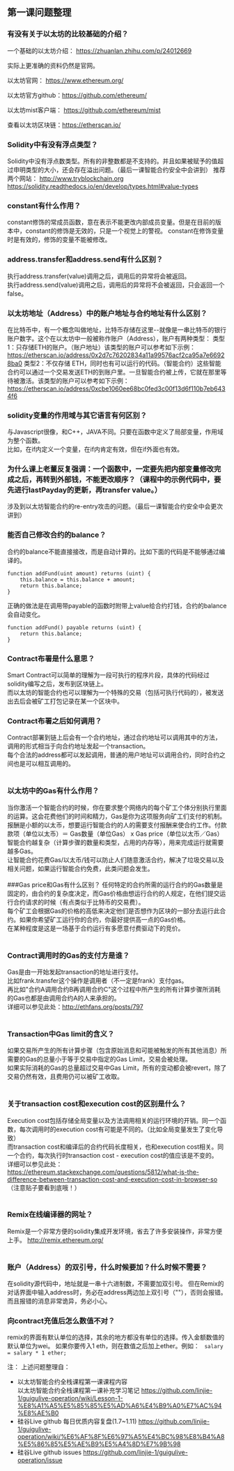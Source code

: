 ## 第一课问题整理

### 有没有关于以太坊的比较基础的介绍？

一个基础的以太坊介绍：	https://zhuanlan.zhihu.com/p/24012669	

实际上更准确的资料仍然是官网。

以太坊官网：	https://www.ethereum.org/	

以太坊官方github：https://github.com/ethereum/	

以太坊mist客户端：	https://github.com/ethereum/mist	

查看以太坊区块链：https://etherscan.io/	

### Solidity中有没有浮点类型？
Solidity中没有浮点数类型。所有的非整数都是不支持的。并且如果被赋予的值超过申明类型的大小，还会存在溢出问题。（最后一课智能合约安全中会讲到）
推荐两个网站：
http://www.tryblockchain.org 
https://solidity.readthedocs.io/en/develop/types.html#value-types 

### constant有什么作用？	
constant修饰的常成员函数，意在表示不能更改内部成员变量。但是在目前的版本中，constant的修饰是无效的，只是一个视觉上的警视。
constant在修饰变量时是有效的，修饰的变量不能被修改。

### address.transfer和address.send有什么区别？
执行address.transfer(value)调用之后，调用后的异常将会被返回。	
执行address.send(value)调用之后，调用后的异常将不会被返回，只会返回一个false。	

### 以太坊地址（Address）中的账户地址与合约地址有什么区别？	
在比特币中，有一个概念叫做地址，比特币存储在这里--就像是一串比特币的银行账户数字。这个在以太坊中一般被称作账户（Address），账户有两种类型：
类型1：只存储ETH的账户。（账户地址）该类型的账户可以参考如下示例：				https://etherscan.io/address/0x2d7c76202834a11a99576acf2ca95a7e66928ba0	
类型2：不仅存储 ETH，同时也有可以运行的代码。（智能合约）这些智能合约可以通过一个交易发送ETH的到账户里。一旦智能合约被上传，它就在那里等待被激活。该类型的账户可以参考如下示例：	
https://etherscan.io/address/0xcbe1060ee68bc0fed3c00f13d6f110b7eb6434f6	
​				
### solidity变量的作用域与其它语言有何区别？
与Javascript很像，和C++，JAVA不同。只要在函数中定义了局部变量，作用域为整个函数。	
比如，在if内定义一个变量，在if内肯定有效，但在if外面也有效。
​				
### 为什么课上老董反复强调：一个函数中，一定要先把内部变量修改完成之后，再转到外部钱，不能更改顺序？（课程中的示例代码中，要先进行lastPayday的更新，再transfer value。）	
涉及到以太坊智能合约的re-entry攻击的问题。（最后一课智能合约安全中会更次讲到）	
​				
### 能否自己修改合约的balance？
合约的balance不能直接接改，而是自动计算的。比如下面的代码是不能够通过编译的。	
```
function addFund(uint amount) returns (uint) {	
	this.balance = this.balance + amount;
	return this.balance;
}
```
正确的做法是在调用带payable的函数时附带上value给合约打钱，合约的balance会自动变化。	
```
function addFund() payable returns (uint) {	
	return this.balance;
}	
```

### Contract布署是什么意思？	
Smart Contract可以简单的理解为一段可执行的程序片段，具体的代码经过solidity编写之后，发布到区块链上。	
而以太坊的智能合约也可以理解为一个特殊的交易（包括可执行代码的），被发送出去后会被矿工打包记录在某一个区块中。	
​				
### Contract布署之后如何调用？
Contract部署到链上后会有一个合约地址，通过合约地址可以调用其中的方法，调用的形式相当于向合约地址发起一个transaction。	
每个合法的address都可以发起调用，普通的用户地址可以调用合约，同时合约之间也是可以相互调用的。	
​				
### 以太坊中的Gas有什么作用？
当你激活一个智能合约的时候，你在要求整个网络内的每个矿工个体分别执行里面的运算。这会花费他们的时间和精力，Gas是你为这项服务向矿工们支付的机制。	
报酬是小额的以太币，想要运行智能合约的人的需要支付报酬来使合约工作。付款款项（单位以太币）＝ Gas数量（单位Gas） x Gas price（单位以太币／Gas）	
智能合约越复杂（计算步骤的数量和类型，占用的内存等），用来完成运行就需要越多Gas。	
让智能合约花费Gas/以太币/钱可以防止人们随意激活合约，解决了垃圾交易以及相关问题，如果运行智能合约免费，此类问题会发生。	
​				
###Gas price和Gas有什么区别？
任何特定的合约所需的运行合约的Gas数量是固定的，由合约的复杂度决定，而Gas价格由想运行合约的人规定，在他们提交运行合约请求的时候（有点类似于比特币的交易费）。	
每个矿工会根据Gas的价格的高低来决定他们是否想作为区块的一部分去运行此合约。如果你希望矿工运行你的合约，你最好提供高一点的Gas价格。	
在某种程度是这是一场基于合约运行有多愿意付费驱动下的竞价。	
​				
### Contract调用时的Gas的支付方是谁？
Gas是由一开始发起transaction的地址进行支付。	
比如frank.transfer这个操作是调用者（不一定是frank）支付gas。	
再比如"合约A调用合约B再调用合约C"这个过程中所产生的所有计算步骤所消耗的Gas也都是由调用合约A的人来承担的。	
详细可以参见此处：http://ethfans.org/posts/797	
​				
### Transaction中Gas limit的含义？
如果交易所产生的所有计算步骤（包含原始消息和可能被触发的所有其他消息）所需要的Gas的总量小于等于交易中指定的Gas Limit，交易会被处理。	
如果实际消耗的Gas的总量超过交易中Gas Limit，所有的变动都会被revert，除了交易仍然有效，且费用仍可以被矿工收取。	
​				
### 关于transaction cost和execution cost的区别是什么？
Execution cost包括存储全局变量以及方法调用相关的运行环境的开销。同一个函数，每次调用时的execution cost有可能是不同的。（比如全局变量发生了变化导致）	
而transaction cost和编译后的合约代码长度相关，也和execution cost相关。同一个合约，每次执行时transaction cost - execution cost的值应该是不变的。 	
详细可以参见此处：https://ethereum.stackexchange.com/questions/5812/what-is-the-difference-between-transaction-cost-and-execution-cost-in-browser-so	
（注意贴子要看到底哦！）	
​				
### Remix在线编译器的网址？
Remix是一个非常方便的solidity集成开发环境，省去了许多安装操作，非常方便上手。
http://remix.ethereum.org/	
​				
### 账户（Address）的双引号，什么时候要加？什么时候不需要？	
在solidity源代码中，地址就是一串十六进制数，不需要加双引号。
但在Remix的对话界面中输入address时，务必在address两边加上双引号（""），否则会报错。而且报错的消息非常诡异，务必小心。

### 向contract充值后怎么数值不对？
remix的界面有默认单位的选择，其余的地方都没有单位的选择。传入金额数值的默认单位为wei。
如果你要传入1 eth，则在数值之后加上ether。例如：
``` salary = salary * 1 ether;```


注：
上述问题整理自：
* 以太坊智能合约全栈课程第一课课程内容		
	 以太坊智能合约全栈课程第一课补充学习笔记	https://github.com/linjie-1/guigulive-operation/wiki/Lesson-1-%E8%A1%A5%E5%85%85%E5%AD%A6%E4%B9%A0%E7%AC%94%E8%AE%B0		
* 硅谷Live github 每日优质内容复盘(1.7~1.11) https://github.com/linjie-1/guigulive-operation/wiki/%E6%AF%8F%E6%97%A5%E4%BC%98%E8%B4%A8%E5%86%85%E5%AE%B9%E5%A4%8D%E7%9B%98
* 硅谷Live github issues https://github.com/linjie-1/guigulive-operation/issue